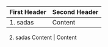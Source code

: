 First Header | Second Header
------------ | -------------
1. sadas     | Content
2. sadas
Content      | Content